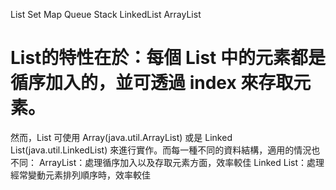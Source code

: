 List
Set
Map
Queue
Stack
LinkedList
ArrayList


# List的特性在於：每個 List 中的元素都是循序加入的，並可透過 index 來存取元素。

然而，List 可使用 Array(java.util.ArrayList) 或是 Linked List(java.util.LinkedList) 來進行實作。而每一種不同的資料結構，適用的情況也不同：
ArrayList：處理循序加入以及存取元素方面，效率較佳
Linked List：處理經常變動元素排列順序時，效率較佳
